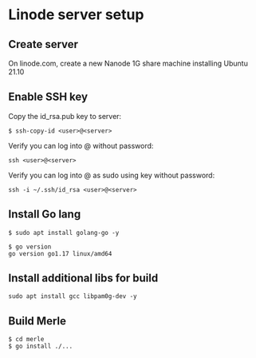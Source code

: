 # Linode server setup

## Create server

On linode.com, create a new Nanode 1G share machine installing Ubuntu 21.10

## Enable SSH key

Copy the id_rsa.pub key to server:

```
$ ssh-copy-id <user>@<server>
```

Verify you can log into <user>@<server> without password:

```
ssh <user>@<server>
```
  
Verify you can log into <user>@<server> as sudo using key without password:

```
ssh -i ~/.ssh/id_rsa <user>@<server>
```
  
## Install Go lang

```
$ sudo apt install golang-go -y
```

```
$ go version
go version go1.17 linux/amd64
```

## Install additional libs for build

```
sudo apt install gcc libpam0g-dev -y
```

## Build Merle

```
$ cd merle
$ go install ./...
```

